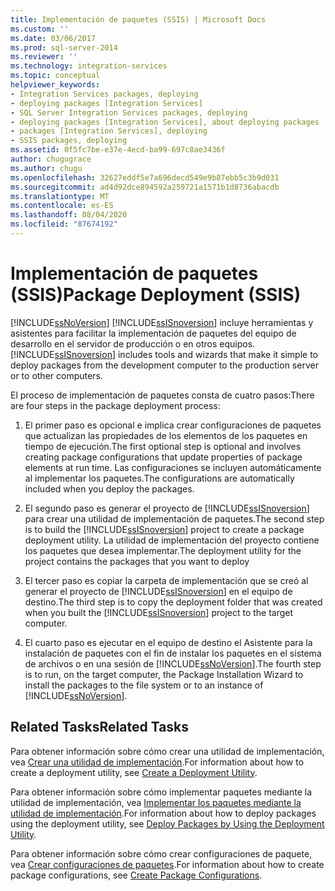 ```yaml
---
title: Implementación de paquetes (SSIS) | Microsoft Docs
ms.custom: ''
ms.date: 03/06/2017
ms.prod: sql-server-2014
ms.reviewer: ''
ms.technology: integration-services
ms.topic: conceptual
helpviewer_keywords:
- Integration Services packages, deploying
- deploying packages [Integration Services]
- SQL Server Integration Services packages, deploying
- deploying packages [Integration Services], about deploying packages
- packages [Integration Services], deploying
- SSIS packages, deploying
ms.assetid: 0f5fc7be-e37e-4ecd-ba99-697c8ae3436f
author: chugugrace
ms.author: chugu
ms.openlocfilehash: 32627eddf5e7a696decd549e9b87ebb5c3b9d031
ms.sourcegitcommit: ad4d92dce894592a259721a1571b1d8736abacdb
ms.translationtype: MT
ms.contentlocale: es-ES
ms.lasthandoff: 08/04/2020
ms.locfileid: "87674192"
---
```

# <a name="package-deployment-ssis"></a><span data-ttu-id="2cf37-102">Implementación de paquetes (SSIS)</span><span class="sxs-lookup"><span data-stu-id="2cf37-102">Package Deployment (SSIS)</span></span>
  [!INCLUDE[ssNoVersion](../../includes/ssnoversion-md.md)] <span data-ttu-id="2cf37-103">[!INCLUDE[ssISnoversion](../../includes/ssisnoversion-md.md)] incluye herramientas y asistentes para facilitar la implementación de paquetes del equipo de desarrollo en el servidor de producción o en otros equipos.</span><span class="sxs-lookup"><span data-stu-id="2cf37-103">[!INCLUDE[ssISnoversion](../../includes/ssisnoversion-md.md)] includes tools and wizards that make it simple to deploy packages from the development computer to the production server or to other computers.</span></span>  
  
 <span data-ttu-id="2cf37-104">El proceso de implementación de paquetes consta de cuatro pasos:</span><span class="sxs-lookup"><span data-stu-id="2cf37-104">There are four steps in the package deployment process:</span></span>  
  
1.  <span data-ttu-id="2cf37-105">El primer paso es opcional e implica crear configuraciones de paquetes que actualizan las propiedades de los elementos de los paquetes en tiempo de ejecución.</span><span class="sxs-lookup"><span data-stu-id="2cf37-105">The first optional step is optional and involves creating package configurations that update properties of package elements at run time.</span></span> <span data-ttu-id="2cf37-106">Las configuraciones se incluyen automáticamente al implementar los paquetes.</span><span class="sxs-lookup"><span data-stu-id="2cf37-106">The configurations are automatically included when you deploy the packages.</span></span>  
  
2.  <span data-ttu-id="2cf37-107">El segundo paso es generar el proyecto de [!INCLUDE[ssISnoversion](../../includes/ssisnoversion-md.md)] para crear una utilidad de implementación de paquetes.</span><span class="sxs-lookup"><span data-stu-id="2cf37-107">The second step is to build the [!INCLUDE[ssISnoversion](../../includes/ssisnoversion-md.md)] project to create a package deployment utility.</span></span> <span data-ttu-id="2cf37-108">La utilidad de implementación del proyecto contiene los paquetes que desea implementar.</span><span class="sxs-lookup"><span data-stu-id="2cf37-108">The deployment utility for the project contains the packages that you want to deploy</span></span>  
  
3.  <span data-ttu-id="2cf37-109">El tercer paso es copiar la carpeta de implementación que se creó al generar el proyecto de [!INCLUDE[ssISnoversion](../../includes/ssisnoversion-md.md)] en el equipo de destino.</span><span class="sxs-lookup"><span data-stu-id="2cf37-109">The third step is to copy the deployment folder that was created when you built the [!INCLUDE[ssISnoversion](../../includes/ssisnoversion-md.md)] project to the target computer.</span></span>  
  
4.  <span data-ttu-id="2cf37-110">El cuarto paso es ejecutar en el equipo de destino el Asistente para la instalación de paquetes con el fin de instalar los paquetes en el sistema de archivos o en una sesión de [!INCLUDE[ssNoVersion](../../includes/ssnoversion-md.md)].</span><span class="sxs-lookup"><span data-stu-id="2cf37-110">The fourth step is to run, on the target computer, the Package Installation Wizard to install the packages to the file system or to an instance of [!INCLUDE[ssNoVersion](../../includes/ssnoversion-md.md)].</span></span>  
  
## <a name="related-tasks"></a><span data-ttu-id="2cf37-111">Related Tasks</span><span class="sxs-lookup"><span data-stu-id="2cf37-111">Related Tasks</span></span>  
 <span data-ttu-id="2cf37-112">Para obtener información sobre cómo crear una utilidad de implementación, vea [Crear una utilidad de implementación](../create-a-deployment-utility.md).</span><span class="sxs-lookup"><span data-stu-id="2cf37-112">For information about how to create a deployment utility, see [Create a Deployment Utility](../create-a-deployment-utility.md).</span></span>  
  
 <span data-ttu-id="2cf37-113">Para obtener información sobre cómo implementar paquetes mediante la utilidad de implementación, vea [Implementar los paquetes mediante la utilidad de implementación](../deploy-packages-by-using-the-deployment-utility.md).</span><span class="sxs-lookup"><span data-stu-id="2cf37-113">For information about how to deploy packages using the deployment utility, see [Deploy Packages by Using the Deployment Utility](../deploy-packages-by-using-the-deployment-utility.md).</span></span>  
  
 <span data-ttu-id="2cf37-114">Para obtener información sobre cómo crear configuraciones de paquete, vea [Crear configuraciones de paquetes](../create-package-configurations.md).</span><span class="sxs-lookup"><span data-stu-id="2cf37-114">For information about how to create package configurations, see [Create Package Configurations](../create-package-configurations.md).</span></span>  
  
  
